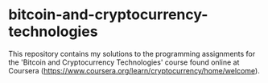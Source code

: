 # bitcoin-and-cryptocurrency-technologies
This repository contains my solutions to the programming assignments for the 'Bitcoin and Cryptocurrency Technologies' course found online at Coursera (https://www.coursera.org/learn/cryptocurrency/home/welcome). 
